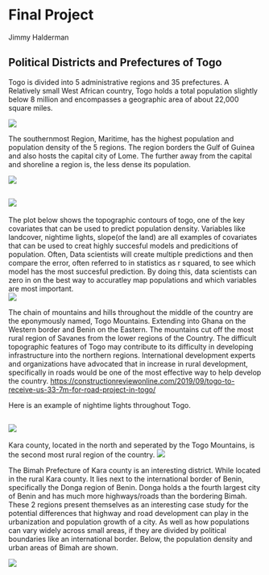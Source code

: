# Final Project

Jimmy Halderman

## Political Districts and Prefectures of Togo

Togo is divided into 5 administrative regions and 35 prefectures. A Relatively small West African country, Togo holds a total population slightly below 8 million and encompasses a geographic area of about 22,000 square miles. 

![](TGO_intl.png)

The southernmost Region, Maritime, has the highest population and population density of the 5 regions. The region borders the Gulf of Guinea and also hosts the capital city of Lome. The further away from the capital and shoreline a region is, the less dense its population.

![](Togop3.png)

[](Kara_County.png)

![](side_side2.png)
------


The plot below shows the topographic contours of togo, one of the key covariates that can be used to predict population density. Variables like landcover, nightime lights, slope(of the land) are all examples of covariates that can be used to creat highly succesful models and predicitions of population. Often, Data scientists will create multiple predictions and then compare the error, often referred to in statistics as r squared, to see which model has the most succesful prediction. By doing this, data scientists can zero in on the best way to accuratley map populations and which variables are most important.  
![](sm_dsg_conts.png)

The chain of mountains and hills throughout the middle of the country are the eponymously named, Togo Mountains. Extending into Ghana on the Western border and Benin on the Eastern. The mountains cut off the most rural region of Savanes from the lower regions of the Country. The difficult topographic features of Togo may contribute to its difficulty in developing infrastructure into the northern regions. International development experts and organizations have advocated that in increase in rural development, specifically in roads would be one of the most effective way to help develop the country. 
https://constructionreviewonline.com/2019/09/togo-to-receive-us-33-7m-for-road-project-in-togo/

Here is an example of nightime lights throughout Togo.


![](TGO.NTL.PNG)
------

Kara county, located in the north and seperated by the Togo Mountains, is the second most rural region of the country. 
![](Kara_County.png)

The Bimah Prefecture of Kara county is an interesting district. While located in the rural Kara county. It lies next to the international border of Benin, specifically the Donga region of Benin. Donga holds a the fourth largest city of Benin and has much more highways/roads than the bordering Bimah. These 2 regions present themselves as an interesting case study for the potential differences that highway and road development can play in the urbanization and population growth of a city. As well as how populations can vary widely across small areas, if they are divided by political boundaries like an international border. 
Below, the population density and urban areas of Bimah are shown. 

![](Bimahpop.png)




